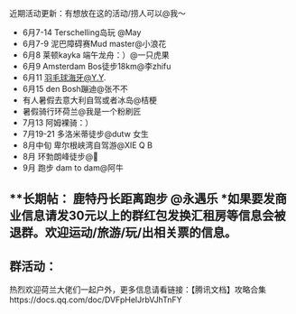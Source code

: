近期活动更新：有想放在这的活动/捞人可以@我～

- 6月7-14 Terschelling岛玩 @May
- 6月7-9 泥巴障碍赛Mud master@小浪花
- 6月8 莱顿kayka 端午龙舟：）@一只虎果
- 6月9 Amsterdam Bos徒步18km@李zhifu
- 6月11 羽毛球海牙@Y.Y.
- 6月15 den Bosh蹦迪@张不不
- 有人暑假去意大利自驾或者冰岛@桔梗
- 暑假骑行环荷兰@我是一个粉刷匠
- 7月13 阿姆裸骑：）
- 7月19-21 多洛米蒂徒步@dutw 女生
- 8月中旬 卑尔根峡湾自驾游@XIE Q B
- 8月 环勃朗峰徒步@🍃
- 9月 跑步 dam to dam@阿牛

**长期帖：
鹿特丹长距离跑步 @永遇乐
*如果要发商业信息请发30元以上的群红包发换汇租房等信息会被退群。欢迎运动/旅游/玩/出相关票的信息。
----------
群活动：
----------

热烈欢迎荷兰大佬们一起户外，更多信息请看链接：【腾讯文档】攻略合集https://docs.qq.com/doc/DVFpHelJrbVJhTnFY